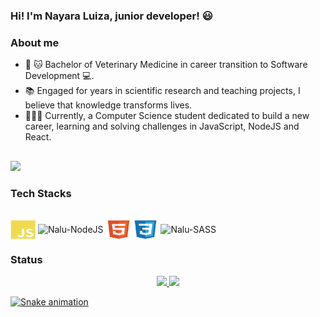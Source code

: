 ### Hi! I'm Nayara Luiza, junior developer! 😃

### About me 

- 🐶 🐱 Bachelor of Veterinary Medicine in career transition to Software Development 💻.
- 📚 Engaged for years in scientific research and teaching projects, I believe
that knowledge transforms lives. 
- 👩🏽‍🎓 Currently, a Computer Science student dedicated to build a new career, learning and solving challenges in JavaScript, NodeJS and React.

##
  <a href="https://www.linkedin.com/in/nayara-luiza-moraes-9a9382b5/" target="_blank"><img src="https://img.shields.io/badge/-LinkedIn-%230077B5?style=for-the-badge&logo=linkedin&logoColor=white" target="_blank"></a> 
    
 ### Tech Stacks
  <div style="display: inline_block"><br>
    <img align="center" alt="Nalu-JS" height="30" width="40" src="https://raw.githubusercontent.com/devicons/devicon/master/icons/javascript/javascript-plain.svg"> 
          
   <img  align="center" alt="Nalu-NodeJS" height="30" width="40"  src="https://cdn.jsdelivr.net/gh/devicons/devicon/icons/nodejs/nodejs-original.svg">
            
   <img align="center" alt="Nalu-HTML" height="30" width="40" src="https://raw.githubusercontent.com/devicons/devicon/master/icons/html5/html5-original.svg">
   
  <img align="center" alt="Nalu-CSS" height="30" width="40" src="https://raw.githubusercontent.com/devicons/devicon/master/icons/css3/css3-original.svg">
  
  <img  align="center" alt="Nalu-SASS" height="30" width="40" src="https://cdn.jsdelivr.net/gh/devicons/devicon/icons/sass/sass-original.svg" />
  
</div>

### Status

<div align="center">
  <a href="https://github.com/nalutm">
  <img height="160em" src="https://github-readme-stats.vercel.app/api?username=nalutm&show_icons=true&theme=dracula&include_all_commits=true&count_private=true"/>
  <img height="160em" src="https://github-readme-stats.vercel.app/api/top-langs/?username=nalutm&layout=compact&langs_count=7&theme=dracula"/>
</div>
  
 
 ![Snake animation](https://github.com/nalutm/nalutm/blob/output/github-contribution-grid-snake.svg)


